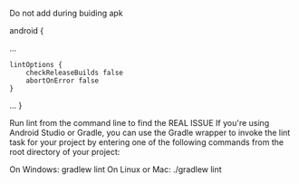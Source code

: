 Do not add during buiding apk

android {

...

    lintOptions {
        checkReleaseBuilds false
        abortOnError false
    }
    
...
}

Run lint from the command line to find the REAL ISSUE
If you're using Android Studio or Gradle, you can use the Gradle wrapper to invoke the lint task for your project by entering one of the following commands from the root directory of your project:

On Windows:
gradlew lint
On Linux or Mac:
./gradlew lint
